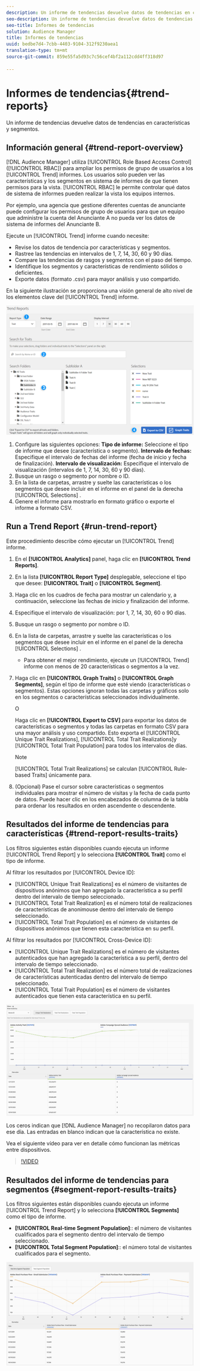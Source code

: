 ```yaml
---
description: Un informe de tendencias devuelve datos de tendencias en características y segmentos.
seo-description: Un informe de tendencias devuelve datos de tendencias en características y segmentos.
seo-title: Informes de tendencias
solution: Audience Manager
title: Informes de tendencias
uuid: bedbe7d4-7cbb-4403-9104-312f9230aea1
translation-type: tm+mt
source-git-commit: 859e55fa5d93c7c56cef4bf2a112cdd4ff318d97

---
```



# Informes de tendencias{#trend-reports}

Un informe de tendencias devuelve datos de tendencias en características y segmentos.

## Información general {#trend-report-overview}

<!-- 

c_trend_reports.xml

 -->

[!DNL Audience Manager] utiliza [!UICONTROL Role Based Access Control] ([!UICONTROL RBAC]) para ampliar los permisos de grupo de usuarios a los [!UICONTROL Trend] informes. Los usuarios solo pueden ver las características y los segmentos en sistema de informes de que tienen permisos para la vista. [!UICONTROL RBAC] le permite controlar qué datos de sistema de informes pueden realizar la vista los equipos internos.

Por ejemplo, una agencia que gestione diferentes cuentas de anunciante puede configurar los permisos de grupo de usuarios para que un equipo que administre la cuenta del Anunciante A no pueda ver los datos de sistema de informes del Anunciante B.

Ejecute un [!UICONTROL Trend] informe cuando necesite:

* Revise los datos de tendencia por características y segmentos.
* Rastree las tendencias en intervalos de 1, 7, 14, 30, 60 y 90 días.
* Compare las tendencias de rasgos y segmentos con el paso del tiempo.
* Identifique los segmentos y características de rendimiento sólidos o deficientes.
* Exporte datos (formato .csv) para mayor análisis y uso compartido.

En la siguiente ilustración se proporciona una visión general de alto nivel de los elementos clave del [!UICONTROL Trend] informe.

![](assets/trend_reports.png)

1. Configure las siguientes opciones:
   **Tipo de informe:** Seleccione el tipo de informe que desee (característica o segmento).
   **Intervalo de fechas:** Especifique el intervalo de fechas del informe (fecha de inicio y fecha de finalización).
   **Intervalo de visualización:** Especifique el intervalo de visualización (intervalos de 1, 7, 14, 30, 60 y 90 días).
1. Busque un rasgo o segmento por nombre o ID.
1. En la lista de carpetas, arrastre y suelte las características o los segmentos que desee incluir en el informe en el panel de la derecha [!UICONTROL Selections] .
1. Genere el informe para mostrarlo en formato gráfico o exporte el informe a formato CSV.

## Run a Trend Report {#run-trend-report}

Este procedimiento describe cómo ejecutar un [!UICONTROL Trend] informe.

<!-- 

t_working_with_trend_reports.xml

 -->

1. En el **[!UICONTROL Analytics]** panel, haga clic en **[!UICONTROL Trend Reports]**.
1. En la lista **[!UICONTROL Report Type]** desplegable, seleccione el tipo que desee: **[!UICONTROL Trait]** o **[!UICONTROL Segment]**.
1. Haga clic en los cuadros de fecha para mostrar un calendario y, a continuación, seleccione las fechas de inicio y finalización del informe.
1. Especifique el intervalo de visualización: por 1, 7, 14, 30, 60 o 90 días.
1. Busque un rasgo o segmento por nombre o ID.
1. En la lista de carpetas, arrastre y suelte las características o los segmentos que desee incluir en el informe en el panel de la derecha [!UICONTROL Selections] .
   * Para obtener el mejor rendimiento, ejecute un [!UICONTROL Trend] informe con menos de 20 características o segmentos a la vez.
1. Haga clic en **[!UICONTROL Graph Traits]** o **[!UICONTROL Graph Segments]**, según el tipo de informe que esté viendo (características o segmentos). Estas opciones ignoran todas las carpetas y gráficos solo en los segmentos o características seleccionados individualmente.

   O

   Haga clic en **[!UICONTROL Export to CSV]** para exportar los datos de características o segmentos y todas las carpetas en formato CSV para una mayor análisis y uso compartido. Esto exporta el [!UICONTROL Unique Trait Realizations], [!UICONTROL Total Trait Realizations]y [!UICONTROL Total Trait Population] para todos los intervalos de días.

   >[!NOTE]
   >
   >[!UICONTROL Total Trait Realizations] se calculan [!UICONTROL Rule-based Traits] únicamente para.

1. (Opcional) Pase el cursor sobre características o segmentos individuales para mostrar el número de visitas y la fecha de cada punto de datos. Puede hacer clic en los encabezados de columna de la tabla para ordenar los resultados en orden ascendente o descendente.

## Resultados del informe de tendencias para características {#trend-report-results-traits}

Los filtros siguientes están disponibles cuando ejecuta un informe [!UICONTROL Trend Report] y lo selecciona **[!UICONTROL Trait]** como el tipo de informe.

Al filtrar los resultados por [!UICONTROL Device ID]:

* [!UICONTROL Unique Trait Realizations] es el número de visitantes de dispositivos anónimos que han agregado la característica a su perfil dentro del intervalo de tiempo seleccionado.
* [!UICONTROL Total Trait Realization] es el número total de realizaciones de características de anonimouse dentro del intervalo de tiempo seleccionado.
* [!UICONTROL Total Trait Population] es el número de visitantes de dispositivos anónimos que tienen esta característica en su perfil.

Al filtrar los resultados por [!UICONTROL Cross-Device ID]:

* [!UICONTROL Unique Trait Realizations] es el número de visitantes autenticados que han agregado la característica a su perfil, dentro del intervalo de tiempo seleccionado.
* [!UICONTROL Total Trait Realization] es el número total de realizaciones de características autenticadas dentro del intervalo de tiempo seleccionado.
* [!UICONTROL Total Trait Population] es el número de visitantes autenticados que tienen esta característica en su perfil.

![tendr-report-traits](assets/trend-report-traits.png)

Los ceros indican que [!DNL Audience Manager] no recopilaron datos para ese día. Las entradas en blanco indican que la característica no existe.

Vea el siguiente vídeo para ver en detalle cómo funcionan las métricas entre dispositivos.

>[!VIDEO](https://docs.adobe.com/content/help/en/audience-manager-learn/tutorials/build-and-manage-audiences/profile-merge/understanding-cross-device-metrics-in-audience-manager.html)

## Resultados del informe de tendencias para segmentos {#segment-report-results-traits}

Los filtros siguientes están disponibles cuando ejecuta un informe [!UICONTROL Trend Report] y lo selecciona **[!UICONTROL Segments]** como el tipo de informe.

* **[!UICONTROL Real-time Segment Population]**:: el número de visitantes cualificados para el segmento dentro del intervalo de tiempo seleccionado.
* **[!UICONTROL Total Segment Population]**:: el número total de visitantes cualificados para el segmento.

![tendr-report-segments](assets/trend-report-segments.png)
